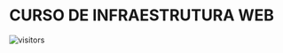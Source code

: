 # CURSO DE INFRAESTRUTURA WEB

![visitors](https://visitor-badge.glitch.me/badge?page_id=Devgeeknerd.curso-de-infraestrutura-web "Total de Visitas")
